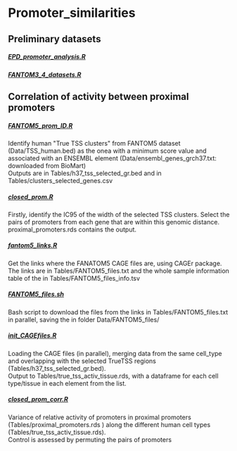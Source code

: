 # Promoter_similarities

## Preliminary datasets
<h5><a href="scripts/EPD_promoter_analysis.R">EPD_promoter_analysis.R</a></h5>
<h5><a href="scripts/FANTOM3_4_datasets.R">FANTOM3_4_datasets.R</a></h5>


## Correlation of activity between proximal promoters

<h5><a href="scripts/FANTOM5_prom_ID.R">FANTOM5_prom_ID.R</a></h5>
Identify human "True TSS clusters" from FANTOM5 dataset (Data/TSS_human.bed) as the onea with a minimum score value and associated with an ENSEMBL element (Data/ensembl_genes_grch37.txt: downloaded from BioMart) <br>
Outputs are in Tables/h37_tss_selected_gr.bed and in Tables/clusters_selected_genes.csv <br>

<h5><a href="scripts/closed_prom.R">closed_prom.R</a></h5>
Firstly, identify the IC95 of the width of the selected TSS clusters. 
Select the pairs of promoters from each gene that are within this genomic distance. <br>
proximal_promoters.rds contains the output.

<h5><a href="scripts/fantom5_links.R">fantom5_links.R</a></h5>
Get the links where the FANATOM5 CAGE files are, using CAGEr package. <br>
The links are in Tables/FANTOM5_files.txt and the whole sample information table of the in Tables/FANTOM5_files_info.tsv 

<h5><a href="scripts/FANTOM5_files.sh">FANTOM5_files.sh</a></h5>
Bash script to download the files from the links in Tables/FANTOM5_files.txt in parallel, saving the in folder Data/FANTOM5_files/

<h5><a href="scripts/init_CAGEfiles.R">init_CAGEfiles.R</a></h5>
Loading the CAGE files (in parallel), merging data from the same cell_type and overlapping with the selected TrueTSS regions (Tables/h37_tss_selected_gr.bed). <br>
Output to Tables/true_tss_activ_tissue.rds, with a dataframe for each cell type/tissue in each element from the list. 

<h5><a href="scripts/closed_prom_corr.R">closed_prom_corr.R</a></h5>
Variance of relative activity of promoters in proximal promoters (Tables/proximal_promoters.rds
) along the different human cell types (Tables/true_tss_activ_tissue.rds). <br>
Control is assessed by permuting the pairs of promoters


